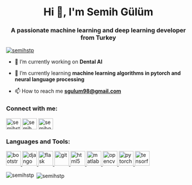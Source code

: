 <h1 align="center">Hi 👋, I'm Semih Gülüm</h1>
<h3 align="center">A passionate machine learning and deep learning developer from Turkey</h3>

<p align="left"> <a href="https://twitter.com/semihstp" target="blank"><img src="https://img.shields.io/twitter/follow/semihstp?logo=twitter&style=for-the-badge" alt="semihstp" /></a> </p>

- 🔭 I’m currently working on **Dental AI**

- 🌱 I’m currently learning **machine learning algorithms in pytorch and neural language processing**

- 📫 How to reach me **sgulum98@gmail.com**

<h3 align="left">Connect with me:</h3>
<p align="left">
<a href="https://twitter.com/semihstp" target="blank"><img align="center" src="https://cdn.jsdelivr.net/npm/simple-icons@3.0.1/icons/twitter.svg" alt="semihstp" height="30" width="40" /></a>
<a href="https://linkedin.com/in/semih gülüm" target="blank"><img align="center" src="https://cdn.jsdelivr.net/npm/simple-icons@3.0.1/icons/linkedin.svg" alt="semih gülüm" height="30" width="40" /></a>
<a href="https://instagram.com/semihgulum" target="blank"><img align="center" src="https://cdn.jsdelivr.net/npm/simple-icons@3.0.1/icons/instagram.svg" alt="semihgulum" height="30" width="40" /></a>
</p>

<h3 align="left">Languages and Tools:</h3>
<p align="left"> <a href="https://getbootstrap.com" target="_blank"> <img src="https://devicons.github.io/devicon/devicon.git/icons/bootstrap/bootstrap-plain.svg" alt="bootstrap" width="40" height="40"/> </a> <a href="https://www.djangoproject.com/" target="_blank"> <img src="https://devicons.github.io/devicon/devicon.git/icons/django/django-original.svg" alt="django" width="40" height="40"/> </a> <a href="https://flask.palletsprojects.com/" target="_blank"> <img src="https://www.vectorlogo.zone/logos/pocoo_flask/pocoo_flask-icon.svg" alt="flask" width="40" height="40"/> </a> <a href="https://git-scm.com/" target="_blank"> <img src="https://www.vectorlogo.zone/logos/git-scm/git-scm-icon.svg" alt="git" width="40" height="40"/> </a> <a href="https://www.w3.org/html/" target="_blank"> <img src="https://devicons.github.io/devicon/devicon.git/icons/html5/html5-original-wordmark.svg" alt="html5" width="40" height="40"/> </a> <a href="https://www.mathworks.com/" target="_blank"> <img src="https://raw.githubusercontent.com/simple-icons/simple-icons/master/icons/mathworks.svg" alt="matlab" width="40" height="40"/> </a> <a href="https://opencv.org/" target="_blank"> <img src="https://www.vectorlogo.zone/logos/opencv/opencv-icon.svg" alt="opencv" width="40" height="40"/> </a> <a href="https://pytorch.org/" target="_blank"> <img src="https://www.vectorlogo.zone/logos/pytorch/pytorch-icon.svg" alt="pytorch" width="40" height="40"/> </a> <a href="https://www.tensorflow.org" target="_blank"> <img src="https://www.vectorlogo.zone/logos/tensorflow/tensorflow-icon.svg" alt="tensorflow" width="40" height="40"/> </a> </p>

<p><img align="left" src="https://github-readme-stats.vercel.app/api/top-langs?username=semihstp&show_icons=true&locale=en&layout=compact" alt="semihstp" /></p>

<p>&nbsp;<img align="center" src="https://github-readme-stats.vercel.app/api?username=semihstp&show_icons=true&locale=en" alt="semihstp" /></p>
